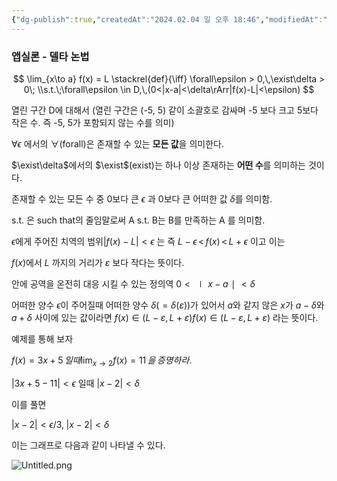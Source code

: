 ```yaml
---
{"dg-publish":true,"createdAt":"2024.02.04 일 오후 18:46","modifiedAt":"2024.04.03 수 오후 18:21","permalink":"/Study_etc/수학 공식/","dgPassFrontmatter":true}
---
```



### 앱실론 - 델타 논법

$$ \lim_{x\to a} f(x) = L \stackrel{def}{\iff} \forall\epsilon > 0,\,\exist\delta > 0\; \\s.t.\;\forall\epsilon \in D,\,(0<|x-a|<\delta\rArr|f(x)-L|<\epsilon) $$

열린 구간 D에 대해서 (열린 구간은 (-5, 5) 같이 소괄호로 감싸며 -5 보다 크고 5보다 작은 수. 즉 -5, 5가 포함되지 않는 수를 의미)

$\forall\epsilon$ 에서의 $\forall$(forall)은 존재할 수 있는 **모든 값**을 의미한다.

$\exist\delta$에서의 $\exist$(exist)는 하나 이상 존재하는 **어떤 수**를 의미하는 것이다.

존재할 수 있는 모든 수 중 0보다 큰 $\epsilon$ 과 0보다 큰 어떠한 값 $\delta$를 의미함.

s.t. 은 such that의 줄임말로써 A s.t. B는 B를 만족하는 A 를 의미함.

$\epsilon$에게 주어진 치역의 범위$|f(x)-L|<\epsilon$ 는 즉 $L - \epsilon\,<\,f(x)\,<\,L+\epsilon$ 이고 이는

$f(x)$에서 $L$ 까지의 거리가 $\varepsilon$ 보다 작다는 뜻이다.

안에 공역을 온전히 대응 시킬 수 있는 정의역 $0<∣x−a∣<δ$

어떠한 양수 $\epsilon$이 주어질때 어떠한 양수 $δ(=δ(ε))$가 있어서 $a$와 같지 않은 $x$가 $a−δ$와 $a+\delta$ 사이에 있는 값이라면 $f(x)\in(L-\varepsilon,\,L+\varepsilon)f(x)∈(L−ε,L+ε)$ 라는 뜻이다.

예제를 통해 보자

$f(x) = 3x+5 \, 일때 \lim_{x\to2}f(x) = 11\,을 \,증명하라.$

$|3x + 5 - 11| < \epsilon$ 일때 $|x-2|<\delta$

이를 풀면

$|x-2|<\epsilon/3, \;|x-2|<\delta$

이는 그래프로 다음과 같이 나타낼 수 있다.

![Untitled.png](/img/user/env/%EC%B2%A8%EB%B6%80%ED%8C%8C%EC%9D%BC/Untitled.png)
